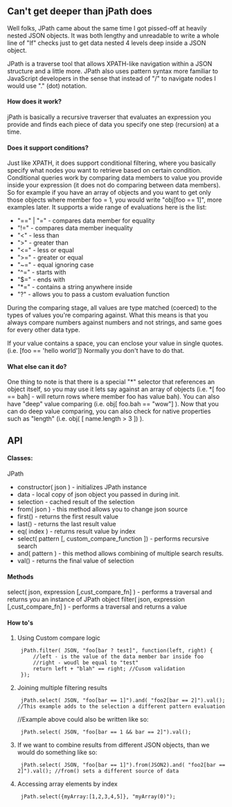 Can't get deeper than jPath does
---
Well folks, JPath came about the same time I got pissed-off at heavily nested JSON objects.
It was both lengthy and unreadable to write a whole line of "If" checks just to get data
nested 4 levels deep inside a JSON object. 

JPath is a traverse tool that allows XPATH-like navigation within a
JSON structure and a little more. JPath also uses pattern syntax more familiar to JavaScript developers in the sense
that instead of "/" to navigate nodes I would use "." (dot) notation.

#### How does it work?

jPath is basically a recursive traverser that evaluates an expression you provide and finds each piece of data you
specify one step (recursion) at a time.

#### Does it support conditions?

Just like XPATH, it does support conditional filtering, where you basically specify what nodes you want to retrieve
based on certain condition. Conditional queries work by comparing data members to value you provide inside your
expression (it does not do comparing between data members). So for example if you have an array of objects and you want
to get only those objects where member foo = 1, you would write "obj[foo == 1]", more examples later. It supports a
wide range of evaluations here is the list:

- "==" | "=" - compares data member for equality
- "!=" - compares data member inequality
- "<" - less than
- ">" - greater than
- "<=" - less or equal
- ">=" - greater or equal
- "~=" - equal ignoring case
- "^=" - starts with
- "$=" - ends with
- "*=" - contains a string anywhere inside
- "?" - allows you to pass a custom evaluation function

During the comparing stage, all values are type matched (coerced) to the types of values you're comparing against. 
What this means is that you always compare numbers against numbers and not strings, and same goes for every other data
type.

If your value contains a space, you can enclose your value in single quotes. (i.e. [foo == 'hello world']) Normally you
don't have to do that.

#### What else can it do?

One thing to note is that there is a special "*" selector that references an object itself, so you may use it lets say
against an array of objects (i.e. *[ foo == bah] - will return rows where member foo has value bah). You can also have
"deep" value comparing (i.e. obj[ foo.bah == "wow"] ). Now that you can do deep value comparing, you can also check for
native properties such as "length" (i.e. obj( [ name.length > 3 ]) ).

API
---
#### Classes:

JPath
- constructor( json ) - initializes JPath instance
- data - local copy of json object you passed in during init.
- selection - cached result of the selection
- from( json ) - this method allows you to change json source
- first() - returns the first result value
- last() - returns the last result value
- eq( index ) - returns result value by index
- select( pattern [, custom_compare_function ]) - performs recursive search
- and( pattern ) - this method allows combining of multiple search results.
- val() - <Array> returns the final value of selection

#### Methods

select( json, expression [,cust_compare_fn] ) - performs a traversal and returns you an instance of JPath object
filter( json, expression [,cust_compare_fn] ) - performs a traversal and returns a value

#### How to's

1. Using Custom compare logic

        jPath.filter( JSON, "foo[bar ? test]", function(left, right) {
            //left - is the value of the data member bar inside foo
            //right - woudl be equal to "test"
            return left + "blah" == right; //Cusom validation
        });

2. Joining multiple filtering results

        jPath.select( JSON, "foo[bar == 1]").and( "foo2[bar == 2]").val(); //This example adds to the selection a different pattern evaluation

    //Example above could also be written like so:

        jPath.select( JSON, "foo[bar == 1 && bar == 2]").val();

3. If we want to combine results from different JSON objects, than we would do something like so:

        jPath.select( JSON, "foo[bar == 1]").from(JSON2).and( "foo2[bar == 2]").val(); //from() sets a different source of data

4. Accessing array elements by index

        jPath.select({myArray:[1,2,3,4,5]}, "myArray(0)");
